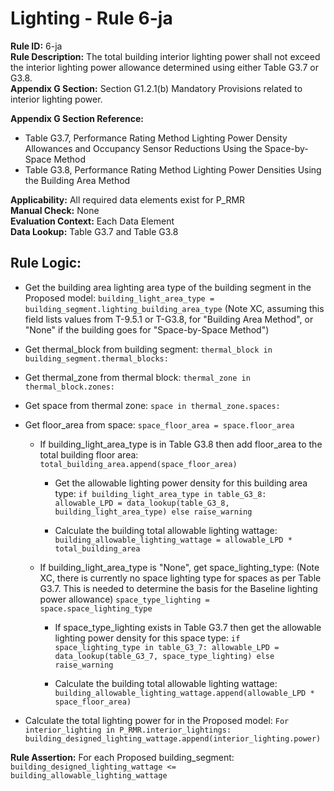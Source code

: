 
# Lighting - Rule 6-ja

**Rule ID:** 6-ja  
**Rule Description:** The total building interior lighting power shall not exceed the interior lighting power allowance determined using either Table G3.7 or G3.8.  
**Appendix G Section:** Section G1.2.1(b) Mandatory Provisions related to interior lighting power.
  
**Appendix G Section Reference:**  

- Table G3.7, Performance Rating Method Lighting Power Density Allowances and Occupancy Sensor Reductions Using the Space-by-Space Method
- Table G3.8, Performance Rating Method Lighting Power Densities Using the Building Area Method  

**Applicability:** All required data elements exist for P_RMR  
**Manual Check:** None  
**Evaluation Context:** Each Data Element  
**Data Lookup:** Table G3.7 and Table G3.8  
## Rule Logic: 

- Get the building area lighting area type of the building segment in the Proposed model: ```building_light_area_type = building_segment.lighting_building_area_type``` (Note XC, assuming this field lists values from T-9.5.1 or T-G3.8, for "Building Area Method", or "None" if the building goes for "Space-by-Space Method")

- Get thermal_block from building segment: ```thermal_block in building_segment.thermal_blocks:```

- Get thermal_zone from thermal block: ```thermal_zone in thermal_block.zones:```

- Get space from thermal zone: ```space in thermal_zone.spaces:```

- Get floor_area from space: ```space_floor_area = space.floor_area```

  - If building_light_area_type is in Table G3.8 then add floor_area to the total building floor area: ```total_building_area.append(space_floor_area)```

    - Get the allowable lighting power density for this building area type: ```if building_light_area_type in table_G3_8: allowable_LPD = data_lookup(table_G3_8, building_light_area_type) else raise_warning```

    - Calculate the building total allowable lighting wattage: ```building_allowable_lighting_wattage = allowable_LPD * total_building_area```

  - If building_light_area_type is "None", get space_lighting_type: (Note XC, there is currently no space lighting type for spaces as per Table G3.7. This is needed to determine the basis for the Baseline lighting power allowance) ```space_type_lighting = space.space_lighting_type```

    - If space_type_lighting exists in Table G3.7 then get the allowable lighting power density for this space type: ```if space_lighting_type in table_G3_7: allowable_LPD = data_lookup(table_G3_7, space_type_lighting) else raise_warning```

    - Calculate the building total allowable lighting wattage: ```building_allowable_lighting_wattage.append(allowable_LPD * space_floor_area)```

- Calculate the total lighting power for in the Proposed model: ```For interior_lighting in P_RMR.interior_lightings: building_designed_lighting_wattage.append(interior_lighting.power)```

**Rule Assertion:** For each Proposed building_segment: ```building_designed_lighting_wattage <= building_allowable_lighting_wattage```
